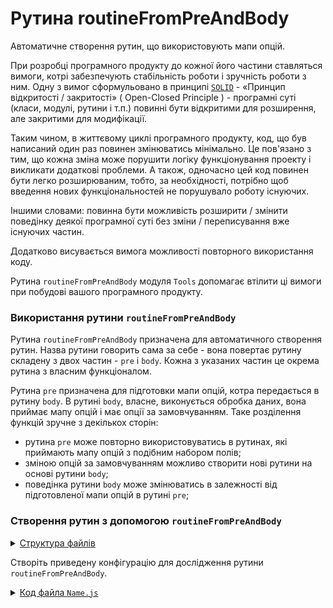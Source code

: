 # Рутина routineFromPreAndBody

Автоматичне створення рутин, що використовують мапи опцій.

При розробці програмного продукту до кожної його частини ставляться вимоги, котрі забезпечують стабільність роботи і зручність роботи з ним. Одну з вимог сформульовано в принципі [`SOLID`](https://en.wikipedia.org/wiki/SOLID) - «Принцип відкритості / закритості» ( Open-Closed Principle ) - програмні суті (класи, модулі, рутини і т.п.) повинні бути відкритими для розширення, але закритими для модифікації.

Таким чином, в життєвому циклі програмного продукту, код, що був написаний один раз повинен змінюватись мінімально. Це пов'язано з тим, що кожна зміна може порушити логіку функціонування проекту і викликати додаткові проблеми. А також, одночасно цей код повинен бути легко розширюваним, тобто, за необхідності, потрібно щоб введення нових функціональностей не порушувало роботу існуючих.

Іншими словами: повинна бути можливість розширити / змінити поведінку деякої програмної суті без зміни / переписування вже існуючих частин.

Додатково висувається вимога можливості повторного використання коду.

Рутина `routineFromPreAndBody` модуля `Tools` допомагає втілити ці вимоги при побудові вашого програмного продукту.

### Використання рутини `routineFromPreAndBody`

Рутина `routineFromPreAndBody` призначена для автоматичного створення рутин. Назва рутини говорить сама за себе - вона повертає рутину складену з двох частин - `pre` i `body`. Кожна з указаних частин це окрема рутина з власним функціоналом.

Рутина `pre` призначена для підготовки мапи опцій, котра передається в рутину `body`. В рутині `body`, власне, виконується обробка даних, вона приймає мапу опцій і має опції за замовчуванням. Таке розділення функцій зручне з декількох сторін:

- рутина `pre` може повторно використовуватись в рутинах, які приймають мапу опцій з подібним набором полів;
- зміною опцій за замовчуванням можливо створити нові рутини на основі рутини `body`;
- поведінка рутини `body` може змінюватись в залежності від підготовленої мапи опцій в рутині `pre`;

### Створення рутин з допомогою `routineFromPreAndBody`

<details>
  <summary><u>Структура файлів</u></summary>

```
routineFromPreAndBody
        ├── Name.js
        └── package.json

```

</details>

Створіть приведену конфігурацію для дослідження рутини `routineFromPreAndBody`.

<details>
  <summary><u>Код файла <code>Name.js</code></u></summary>

```js
let _ = require( 'wTools' );

//

function name_pre( routine, args )
{
  let o = args[ 0 ];
  if( _.strIs( o ) )
  o = { path : o };

  _.routineOptions( routine, o );
  _.assert( o && _.strIs( o.path ), 'Expects strings {-o.path-}' );
  _.assert( args.length === 1 );
  _.assert( arguments.length === 2 );

  return o;
}

function name_body( o )
{
  let i = o.path.lastIndexOf( '/' );
  if( i !== -1 )
  o.path = o.path.substr( i+1 );

  if( !o.full )
  {
    let i = o.path.lastIndexOf( '.' );
    if( i !== -1 ) o.path = o.path.substr( 0, i );
  }

  return o.path;
}

name_body.defaults =
{
  path : null,
  full : 0,
}

let name = _.routineFromPreAndBody( name_pre, name_body );
```

</details>
